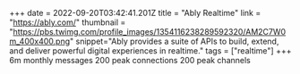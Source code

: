 +++
date = 2022-09-20T03:42:41.201Z
title = "Ably Realtime"
link = "https://ably.com/"
thumbnail = "https://pbs.twimg.com/profile_images/1354116238289592320/AM2C7W0m_400x400.png"
snippet="Ably provides a suite of APIs to build, extend, and deliver powerful digital experiences in realtime."
tags = ["realtime"]
+++
6m monthly messages
200 peak connections
200 peak channels
